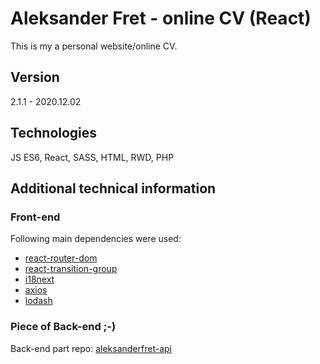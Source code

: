 # Aleksander Fret - online CV (React)

This is my a personal website/online CV.

## Version

2.1.1 - 2020.12.02

## Technologies

JS ES6, React, SASS, HTML, RWD, PHP

## Additional technical information

### Front-end

Following main dependencies were used:

- [react-router-dom](https://github.com/ReactTraining/react-router/tree/master/packages/react-router-dom)
- [react-transition-group](https://github.com/reactjs/react-transition-group)
- [i18next](https://www.i18next.com/)
- [axios](https://github.com/axios/axios)
- [lodash](https://lodash.com/)

### Piece of Back-end ;-)

Back-end part repo: [aleksanderfret-api](https://github.com/alemikolo/aleksanderfret-api)
